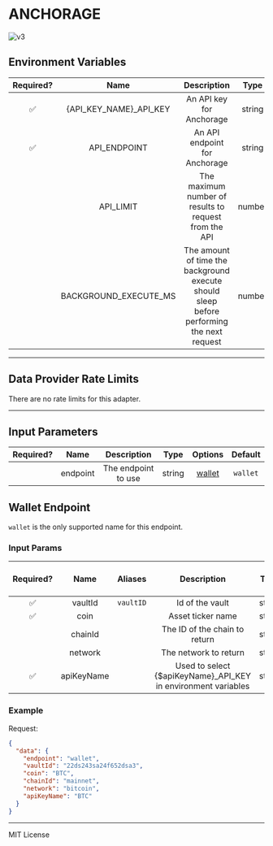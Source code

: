 # ANCHORAGE

![v3](https://img.shields.io/badge/framework%20version-v3-blueviolet)

## Environment Variables

| Required? |          Name           |                                        Description                                        |  Type  | Options | Default |
| :-------: | :---------------------: | :---------------------------------------------------------------------------------------: | :----: | :-----: | :-----: |
|    ✅     | {API_KEY_NAME}\_API_KEY |                                 An API key for Anchorage                                  | string |         |         |
|    ✅     |      API_ENDPOINT       |                               An API endpoint for Anchorage                               | string |         |         |
|           |        API_LIMIT        |                   The maximum number of results to request from the API                   | number |         |  `50`   |
|           |  BACKGROUND_EXECUTE_MS  | The amount of time the background execute should sleep before performing the next request | number |         | `10000` |

---

## Data Provider Rate Limits

There are no rate limits for this adapter.

---

## Input Parameters

| Required? |   Name   |     Description     |  Type  |          Options           | Default  |
| :-------: | :------: | :-----------------: | :----: | :------------------------: | :------: |
|           | endpoint | The endpoint to use | string | [wallet](#wallet-endpoint) | `wallet` |

## Wallet Endpoint

`wallet` is the only supported name for this endpoint.

### Input Params

| Required? |    Name    |  Aliases  |                          Description                           |  Type  |       Options        |  Default  | Depends On | Not Valid With |
| :-------: | :--------: | :-------: | :------------------------------------------------------------: | :----: | :------------------: | :-------: | :--------: | :------------: |
|    ✅     |  vaultId   | `vaultID` |                        Id of the vault                         | string |                      |           |            |                |
|    ✅     |    coin    |           |                       Asset ticker name                        | string |                      |           |            |                |
|           |  chainId   |           |                 The ID of the chain to return                  | string | `mainnet`, `testnet` | `mainnet` |            |                |
|           |  network   |           |                     The network to return                      | string |                      | `bitcoin` |            |                |
|    ✅     | apiKeyName |           | Used to select {$apiKeyName}\_API_KEY in environment variables | string |                      |           |            |                |

### Example

Request:

```json
{
  "data": {
    "endpoint": "wallet",
    "vaultId": "22ds243sa24f652dsa3",
    "coin": "BTC",
    "chainId": "mainnet",
    "network": "bitcoin",
    "apiKeyName": "BTC"
  }
}
```

---

MIT License
